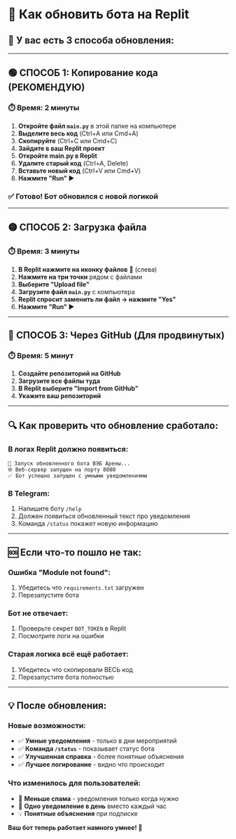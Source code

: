 # 🔄 Как обновить бота на Replit

## 🎯 У вас есть 3 способа обновления:

---

## 🟢 **СПОСОБ 1: Копирование кода (РЕКОМЕНДУЮ)**

### ⏱️ Время: 2 минуты

1. **Откройте файл `main.py`** в этой папке на компьютере
2. **Выделите весь код** (Ctrl+A или Cmd+A)
3. **Скопируйте** (Ctrl+C или Cmd+C)
4. **Зайдите в ваш Replit проект**
5. **Откройте main.py в Replit**
6. **Удалите старый код** (Ctrl+A, Delete)
7. **Вставьте новый код** (Ctrl+V или Cmd+V)
8. **Нажмите "Run" ▶️**

### ✅ **Готово! Бот обновился с новой логикой**

---

## 🟡 **СПОСОБ 2: Загрузка файла**

### ⏱️ Время: 3 минуты

1. **В Replit нажмите на иконку файлов** 📁 (слева)
2. **Нажмите на три точки** рядом с файлами
3. **Выберите "Upload file"**
4. **Загрузите файл `main.py`** с компьютера
5. **Replit спросит заменить ли файл → нажмите "Yes"**
6. **Нажмите "Run" ▶️**

---

## 🔴 **СПОСОБ 3: Через GitHub (Для продвинутых)**

### ⏱️ Время: 5 минут

1. **Создайте репозиторий на GitHub**
2. **Загрузите все файлы туда**
3. **В Replit выберите "Import from GitHub"**
4. **Укажите ваш репозиторий**

---

## 🔍 **Как проверить что обновление сработало:**

### В логах Replit должно появиться:
```
🚀 Запуск обновленного бота ВЭБ Арены...
🌐 Веб-сервер запущен на порту 8080
✅ Бот успешно запущен с умными уведомлениями
```

### В Telegram:
1. Напишите боту `/help`
2. Должен появиться обновленный текст про уведомления
3. Команда `/status` покажет новую информацию

---

## 🆘 **Если что-то пошло не так:**

### Ошибка "Module not found":
1. Убедитесь что `requirements.txt` загружен
2. Перезапустите бота

### Бот не отвечает:
1. Проверьте секрет `BOT_TOKEN` в Replit
2. Посмотрите логи на ошибки

### Старая логика всё ещё работает:
1. Убедитесь что скопировали ВЕСЬ код
2. Перезапустите бота полностью

---

## 💡 **После обновления:**

### Новые возможности:
- ✅ **Умные уведомления** - только в дни мероприятий
- ✅ **Команда `/status`** - показывает статус бота
- ✅ **Улучшенная справка** - более понятные объяснения
- ✅ **Лучшее логирование** - видно что происходит

### Что изменилось для пользователей:
- 🔔 **Меньше спама** - уведомления только когда нужно
- 📅 **Одно уведомление в день** вместо каждый час
- 💡 **Понятные объяснения** при подписке

**Ваш бот теперь работает намного умнее! 🎉**
